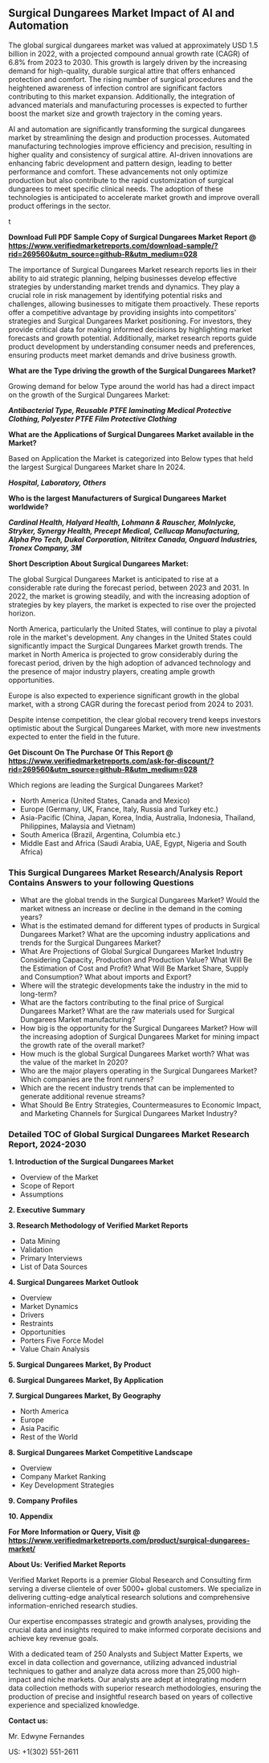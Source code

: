 <h2>Surgical Dungarees Market Impact of AI and Automation</h2><p>The global surgical dungarees market was valued at approximately USD 1.5 billion in 2022, with a projected compound annual growth rate (CAGR) of 6.8% from 2023 to 2030. This growth is largely driven by the increasing demand for high-quality, durable surgical attire that offers enhanced protection and comfort. The rising number of surgical procedures and the heightened awareness of infection control are significant factors contributing to this market expansion. Additionally, the integration of advanced materials and manufacturing processes is expected to further boost the market size and growth trajectory in the coming years.</p><p>AI and automation are significantly transforming the surgical dungarees market by streamlining the design and production processes. Automated manufacturing technologies improve efficiency and precision, resulting in higher quality and consistency of surgical attire. AI-driven innovations are enhancing fabric development and pattern design, leading to better performance and comfort. These advancements not only optimize production but also contribute to the rapid customization of surgical dungarees to meet specific clinical needs. The adoption of these technologies is anticipated to accelerate market growth and improve overall product offerings in the sector.</p>t</p><p id="" class=""><strong>Download Full PDF Sample Copy of Surgical Dungarees Market Report @ <a href="https://www.verifiedmarketreports.com/download-sample/?rid=269560&utm_source=github-R&utm_medium=028" target="_blank">https://www.verifiedmarketreports.com/download-sample/?rid=269560&utm_source=github-R&utm_medium=028</a></strong></p><p>The importance of&nbsp;Surgical Dungarees Market research reports lies in their ability to aid strategic planning, helping businesses develop effective strategies by understanding market trends and dynamics. They play a crucial role in risk management by identifying potential risks and challenges, allowing businesses to mitigate them proactively. These reports offer a competitive advantage by providing insights into competitors' strategies and Surgical Dungarees Market positioning. For investors, they provide critical data for making informed decisions by highlighting market forecasts and growth potential. Additionally, market research reports guide product development by understanding consumer needs and preferences, ensuring products meet market demands and drive business growth.</p><p><strong>What are the&nbsp;Type driving the growth of the Surgical Dungarees Market?</strong></p><p id="" class="">Growing demand for below Type around the world has had a direct impact on the growth of the Surgical Dungarees Market:</p><em><strong>Antibacterial Type, Reusable PTFE laminating Medical Protective Clothing, Polyester PTFE Film Protective Clothing</strong></em></p><strong>What are the&nbsp;Applications&nbsp;of Surgical Dungarees Market available in the Market?</strong></p><p id="" class="">Based on Application the Market is categorized into Below types that held the largest Surgical Dungarees Market share In 2024.</p><em><strong>Hospital, Laboratory, Others</strong></em></p><strong>Who is the largest Manufacturers of Surgical Dungarees Market worldwide?</strong></p><p><em><strong>Cardinal Health, Halyard Health, Lohmann & Rauscher, Molnlycke, Stryker, Synergy Health, Precept Medical, Cellucap Manufacturing, Alpha Pro Tech, Dukal Corporation, Nitritex Canada, Onguard Industries, Tronex Company, 3M</strong></em></p><p id="" class=""><strong>Short Description About Surgical Dungarees Market:</strong></p><p>The global Surgical Dungarees Market is anticipated to rise at a considerable rate during the forecast period, between 2023 and 2031. In 2022, the market is growing steadily, and with the increasing adoption of strategies by key players, the market is expected to rise over the projected horizon.</p><p>North America, particularly the United States, will continue to play a pivotal role in the market's development. Any changes in the United States could significantly impact the Surgical Dungarees Market growth trends. The market in North America is projected to grow considerably during the forecast period, driven by the high adoption of advanced technology and the presence of major industry players, creating ample growth opportunities.</p><p>Europe is also expected to experience significant growth in the global market, with a strong CAGR during the forecast period from 2024 to 2031.</p><p>Despite intense competition, the clear global recovery trend keeps investors optimistic about the Surgical Dungarees Market, with more new investments expected to enter the field in the future.</p><p id="" class=""><strong>Get Discount On The Purchase Of This Report @ <a href="https://www.verifiedmarketreports.com/ask-for-discount/?rid=269560&utm_source=github-R&utm_medium=028" target="_blank">https://www.verifiedmarketreports.com/ask-for-discount/?rid=269560&utm_source=github-R&utm_medium=028</a></strong></p>Which regions are leading the Surgical Dungarees Market?</p><ul><li>North America (United States, Canada and Mexico)</li><li>Europe (Germany, UK, France, Italy, Russia and Turkey etc.)</li><li>Asia-Pacific (China, Japan, Korea, India, Australia, Indonesia, Thailand, Philippines, Malaysia and Vietnam)</li><li>South America (Brazil, Argentina, Columbia etc.)</li><li>Middle East and Africa (Saudi Arabia, UAE, Egypt, Nigeria and South Africa)</li></ul><h3 id="" class="">This Surgical Dungarees Market Research/Analysis Report Contains Answers to your following Questions</h3><ul><li>What are the global trends in the Surgical Dungarees Market? Would the market witness an increase or decline in the demand in the coming years?</li><li>What is the estimated demand for different types of products in Surgical Dungarees Market? What are the upcoming industry applications and trends for the Surgical Dungarees Market?</li><li>What Are Projections of Global Surgical Dungarees Market Industry Considering Capacity, Production and Production Value? What Will Be the Estimation of Cost and Profit? What Will Be Market Share, Supply and Consumption? What about imports and Export?</li><li>Where will the strategic developments take the industry in the mid to long-term?</li><li>What are the factors contributing to the final price of Surgical Dungarees Market? What are the raw materials used for Surgical Dungarees Market manufacturing?</li><li>How big is the opportunity for the Surgical Dungarees Market? How will the increasing adoption of Surgical Dungarees Market for mining impact the growth rate of the overall market?</li><li>How much is the global Surgical Dungarees Market worth? What was the value of the market In 2020?</li><li>Who are the major players operating in the Surgical Dungarees Market? Which companies are the front runners?</li><li>Which are the recent industry trends that can be implemented to generate additional revenue streams?</li><li>What Should Be Entry Strategies, Countermeasures to Economic Impact, and Marketing Channels for Surgical Dungarees Market Industry?</li></ul><h3 id="" class="">Detailed TOC of Global Surgical Dungarees Market Research Report, 2024-2030</h3><p id="" class=""><strong>1. Introduction of the Surgical Dungarees Market</strong></p><ul><li>Overview of the Market</li><li>Scope of Report</li><li>Assumptions</li></ul><p id="" class=""><strong>2. Executive Summary</strong></p><p id="" class=""><strong>3. Research Methodology of Verified Market Reports</strong></p><ul><li>Data Mining</li><li>Validation</li><li>Primary Interviews</li><li>List of Data Sources</li></ul><p id="" class=""><strong>4. Surgical Dungarees Market Outlook</strong></p><ul><li>Overview</li><li>Market Dynamics</li><li>Drivers</li><li>Restraints</li><li>Opportunities</li><li>Porters Five Force Model</li><li>Value Chain Analysis</li></ul><p id="" class=""><strong>5. Surgical Dungarees Market, By Product</strong></p><p id="" class=""><strong>6. Surgical Dungarees Market, By Application</strong></p><p id="" class=""><strong>7. Surgical Dungarees Market, By Geography</strong></p><ul><li>North America</li><li>Europe</li><li>Asia Pacific</li><li>Rest of the World</li></ul><p id="" class=""><strong>8. Surgical Dungarees Market Competitive Landscape</strong></p><ul><li>Overview</li><li>Company Market Ranking</li><li>Key Development Strategies</li></ul><p id="" class=""><strong>9. Company Profiles</strong></p><p id="" class=""><strong>10. Appendix</strong></p><p id="" class=""><strong>For More Information or Query, Visit @ <a href="https://www.verifiedmarketreports.com/product/surgical-dungarees-market/" target="_blank">https://www.verifiedmarketreports.com/product/surgical-dungarees-market/</a></strong></p><p id="" class=""><strong>About Us: Verified Market Reports</strong></p><p id="" class="">Verified Market Reports is a premier Global Research and Consulting firm serving a diverse clientele of over 5000+ global customers. We specialize in delivering cutting-edge analytical research solutions and comprehensive information-enriched research studies.</p><p id="" class="">Our expertise encompasses strategic and growth analyses, providing the crucial data and insights required to make informed corporate decisions and achieve key revenue goals.</p><p id="" class="">With a dedicated team of 250 Analysts and Subject Matter Experts, we excel in data collection and governance, utilizing advanced industrial techniques to gather and analyze data across more than 25,000 high-impact and niche markets. Our analysts are adept at integrating modern data collection methods with superior research methodologies, ensuring the production of precise and insightful research based on years of collective experience and specialized knowledge.</p><p id="" class=""><strong>Contact us:</strong></p><p id="" class="">Mr. Edwyne Fernandes</p><p id="" class="">US: +1(302) 551-2611</p>
